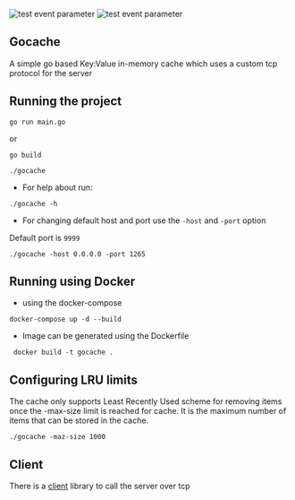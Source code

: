 ![test event parameter](https://github.com/dropdevrahul/gocache/actions/workflows/test.yml/badge.svg?event=push) ![test event parameter](https://github.com/dropdevrahul/gocache/actions/workflows/lint.yml/badge.svg?event=push)

## Gocache
A simple go based Key:Value in-memory cache which uses a custom tcp protocol for the server

## Running the project

```
go run main.go
```

or

```
go build

./gocache

```

* For help about run:
```
./gocache -h  

```

* For changing default host and port use the `-host` and `-port` option

Default port is `9999`

```
./gocache -host 0.0.0.0 -port 1265

```

## Running using Docker

* using the docker-compose

```
docker-compose up -d --build
```

* Image can be generated using the Dockerfile

```
 docker build -t gocache .
```


## Configuring LRU limits

The cache only supports Least Recently Used scheme for removing items once the -max-size limit is reached for cache. It is the maximum number of items that can be stored in the cache.

```
./gocache -maz-size 1000
```

## Client
There is a [client](https://github.com/dropdevrahul/gocacheclient) library to call the server over tcp
